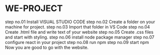 # WE-PROJECT
step no.01
Install VISUAL STUDIO CODE
step no.02
Create a folder on your machine for project.
step no.03
Import that folder in VS Code
step no.04
Create .html file and write text of your website
step no.05
Create .css files and start with styling. 
step no.06 
install node package manager
step no.07
configure react in your project
step no.08
run npm 
step no.09 
start npm
Now you are  good to go with the website.

